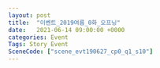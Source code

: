 ```yaml
---
layout: post
title:  "이벤트_2019여름_0화_오프닝"
date:   2021-06-14 09:00:00 +0000
categories: Event
Tags: Story Event
SceneCode: ["scene_evt190627_cp0_q1_s10"]
---
```

